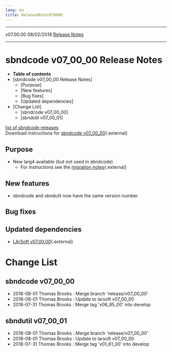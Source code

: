 ```yaml
---
lang: en
title: ReleaseNotes070000
---
```


  ----------- ------------ -- -- ------------------------------------------------------
  v07.00.00   08/02/2018         [Release Notes](ReleaseNotes070000.html)
  ----------- ------------ -- -- ------------------------------------------------------



sbndcode v07\_00\_00 Release Notes
======================================================================================

-   **Table of contents**
-   [sbndcode v07\_00\_00 Release
    Notes]
    -   [Purpose]
    -   [New features]
    -   [Bug fixes]
    -   [Updated dependencies]
-   [Change List]
    -   [sbndcode v07\_00\_00]
    -   [sbndutil v07\_00\_01]

[list of sbndcode
releases](List_of_SBND_code_releases.html)\
Download instructions for [sbndcode
v07\_00\_00](http://scisoft.fnal.gov/scisoft/bundles/sbnd/v07_00_00/sbndcode-v07_00_00.html){.external}



Purpose
----------------------------------

-   New larg4 available (but not used in sbndcode)
    -   For instructions see the [migration
        notes](https://cdcvs.fnal.gov/redmine/projects/larsoft/wiki/LArG4_Migration_Notes){.external}



New features
--------------------------------------------

-   sbndcode and sbndutil now have the same version number



Bug fixes
--------------------------------------



Updated dependencies
------------------------------------------------------------

-   [LArSoft
    v07.00.00](https://cdcvs.fnal.gov/redmine/projects/larsoft/wiki/ReleaseNotes070000){.external}



Change List
==========================================



sbndcode v07\_00\_00
----------------------------------------------------------

-   2018-08-01 Thomas Brooks : Merge branch \'release/v07\_00\_00\'
-   2018-08-01 Thomas Brooks : Update to larsoft v07\_00\_00
-   2018-07-31 Thomas Brooks : Merge tag \'v06\_85\_00\' into develop



sbndutil v07\_00\_01
----------------------------------------------------------

-   2018-08-01 Thomas Brooks : Merge branch \'release/v07\_00\_00\'
-   2018-08-01 Thomas Brooks : Update to larsoft v07\_00\_00
-   2018-07-31 Thomas Brooks : Merge tag \'v01\_61\_00\' into develop
